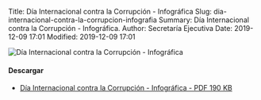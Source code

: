 Title: Día Internacional contra la Corrupción - Infográfica
Slug: dia-internacional-contra-la-corrupcion-infografia
Summary: Día Internacional contra la Corrupción - Infográfica.
Author: Secretaría Ejecutiva
Date: 2019-12-09 17:01
Modified: 2019-12-09 17:01


<img class="img-fluid" src="dia-internacional-contra-la-corrupcion-infografia.jpg" alt="Día Internacional contra la Corrupción - Infográfica">

#### Descargar

* [Día Internacional contra la Corrupción - Infográfica - PDF 190 KB](dia-internacional-contra-la-corrupcion-infografia.pdf)

